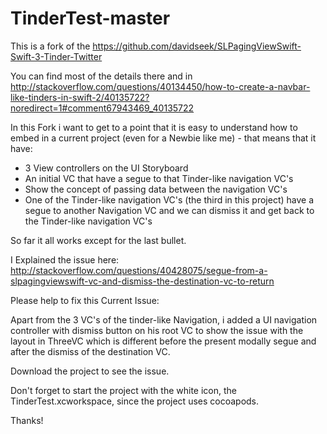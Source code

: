 # TinderTest-master
This is a fork of the https://github.com/davidseek/SLPagingViewSwift-Swift-3-Tinder-Twitter

You can find most of the details there and in http://stackoverflow.com/questions/40134450/how-to-create-a-navbar-like-tinders-in-swift-2/40135722?noredirect=1#comment67943469_40135722

In this Fork i want to get to a point that it is easy to understand how to embed in a current project (even for a Newbie like me) - that means that it have:

* 3 View controllers on the UI Storyboard
* An initial VC that have a segue to that Tinder-like navigation VC's
* Show the concept of passing data between the navigation VC's
* One of the Tinder-like navigation VC's (the third in this project) have a segue to another Navigation VC and we can dismiss it and get back to the Tinder-like navigation VC's 

So far it all works except for the last bullet.

I Explained the issue here: http://stackoverflow.com/questions/40428075/segue-from-a-slpagingviewswift-vc-and-dismiss-the-destination-vc-to-return

Please help to fix this Current Issue:

Apart from the 3 VC's of the tinder-like Navigation, i added a UI navigation controller with dismiss button on his root VC to
show the issue with the layout in ThreeVC which is different before the
present modally segue and after the  dismiss of the destination VC.

Download the project to see the issue.

Don't forget to start the project with the white icon, the TinderTest.xcworkspace, since the project uses cocoapods.

Thanks!

